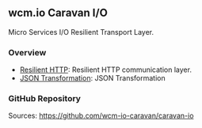 ## wcm.io Caravan I/O

Micro Services I/O Resilient Transport Layer.


### Overview

* [Resilient HTTP](http/): Resilient HTTP communication layer.
* [JSON Transformation](json-transform/): JSON Transformation


### GitHub Repository

Sources: https://github.com/wcm-io-caravan/caravan-io
